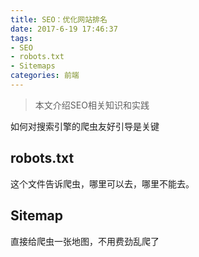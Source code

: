 ```yaml
---
title: SEO：优化网站排名
date: 2017-6-19 17:46:37
tags:
- SEO
- robots.txt
- Sitemaps
categories: 前端
---
```


> 本文介绍SEO相关知识和实践

<!--more-->
如何对搜索引擎的爬虫友好引导是关键

## robots.txt
这个文件告诉爬虫，哪里可以去，哪里不能去。

## Sitemap
直接给爬虫一张地图，不用费劲乱爬了
